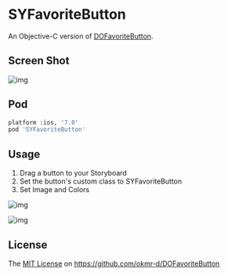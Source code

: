 # SYFavoriteButton

An Objective-C version of [DOFavoriteButton](https://github.com/okmr-d/DOFavoriteButton).

## Screen Shot

![img](https://raw.githubusercontent.com/Sunnyyoung/SYFavoriteButton/master/ScreenShot/ScreenShot.gif)

## Pod

``` bash
platform :ios, '7.0'
pod 'SYFavoriteButton'
```

## Usage

1. Drag a button to your Storyboard
2. Set the button's custom class to SYFavoriteButton
3. Set Image and Colors

![img](https://raw.githubusercontent.com/Sunnyyoung/SYFavoriteButton/master/ScreenShot/StepOne.png)

![img](https://raw.githubusercontent.com/Sunnyyoung/SYFavoriteButton/master/ScreenShot/StepTwo.png)

## License

The [MIT License](LICENSE) on https://github.com/okmr-d/DOFavoriteButton